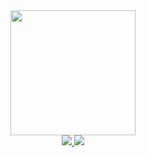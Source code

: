 <!-- ## Hi there 👋 -->
<div id = "header" align = "center">
 <img src = "https://i.giphy.com/media/v1.Y2lkPTc5MGI3NjExZ3o3cXhqcnU4Y2lmMGpna3hrbDhjY3lmdjA3NjV1bndtenZhaDJ1aiZlcD12MV9pbnRlcm5hbF9naWZfYnlfaWQmY3Q9Zw/pqMSyHmekA1Qe7Utp7/giphy.gif" width = "200">
</div>

<div class = "badges" align = "center">
<a href = "https://www.linkedin.com/in/aljannah9/">
 <img src = "https://img.shields.io/badge/LinkedIn-blue?logo=linkedin&logoColour=white&style=for-the-badge">
</a>
<img src = "https://img.shields.io/badge/X-black?style=for-the-badge">
</div>

